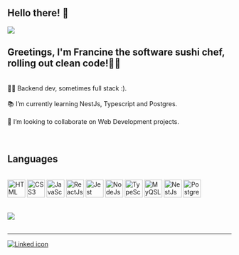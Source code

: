 <div style="display:inline" style="font-size:50px">
<h2>Hello there! 👋</h2> <img align="center" src="https://icongr.am/fontawesome/child.svg?size=50&color=5FC397&colored=false"/> 
<div/>

<h2>Greetings, I'm Francine the software sushi chef, rolling out clean code!🧹✨ </h4>
<br>
👩‍💻 Backend dev, sometimes full stack :).
<br>
<!-- <div style="display:inline_block">
 <img src="https://icongr.am/fontawesome/cogs.svg?size=23&color=99df43&colored=false"/><span>   A developer in development...</span>
</div> -->
<br>
📚 I’m currently learning NestJs, Typescript and Postgres.
<br>
<br>
👯 I’m looking to collaborate on Web Development projects.
<br>
<br>
<br>
<div>
<!--  <img height="180em" src="https://github-readme-stats.vercel.app/api?username=francine1919&show_icons=true&theme=vue&hide=stars&count_private=true&include_all_commits=true&"/>   -->
</div>

<h2>Languages</h2>
<div style="display:inline_block"><br>
  <img align="center" height="40" width="40" alt="HTML icon" src="https://cdn.jsdelivr.net/gh/devicons/devicon/icons/html5/html5-plain-wordmark.svg"/>
  <img align="center" height="40" width="40" alt="CSS3 icon" src="https://cdn.jsdelivr.net/gh/devicons/devicon/icons/css3/css3-plain-wordmark.svg"/>  
  <img align="center" height="40" width="40" alt="JavaScript icon" src="https://cdn.jsdelivr.net/gh/devicons/devicon/icons/javascript/javascript-plain.svg"/>
  <img align="center" height="40" width="40" alt="ReactJs icon" src="https://cdn.jsdelivr.net/gh/devicons/devicon/icons/react/react-original.svg"/>
  <img align="center" height="40" width="40" alt="Jest icon" src="https://cdn.jsdelivr.net/gh/devicons/devicon/icons/jest/jest-plain.svg" />
  <img align="center" height="40" width="40" alt="NodeJs icon" src="https://cdn.jsdelivr.net/gh/devicons/devicon/icons/nodejs/nodejs-original.svg" />
  <img align="center" height="40" width="40" alt="TypeScript icon" src="https://cdn.jsdelivr.net/gh/devicons/devicon/icons/typescript/typescript-plain.svg" /> 
  <img align="center" height="40" width="40" alt="MyQSL" src="https://cdn.jsdelivr.net/gh/devicons/devicon/icons/mysql/mysql-original.svg" />
  <img align="center" height="40" width="40" alt="NestJs" src="https://cdn.jsdelivr.net/gh/devicons/devicon/icons/nestjs/nestjs-plain.svg" />
  <img align="center" height="40" width="40" alt="Postgres"  src="https://cdn.jsdelivr.net/gh/devicons/devicon/icons/postgresql/postgresql-original-wordmark.svg" />
                  
</div>

 <br>
<!-- <br>
 <img height="180em" src="https://github-readme-stats.vercel.app/api/top-langs/?username=francine1919&layout=compact&theme=vue&langs_count=8"/> 
 <br> 
 -->
 <br>
 <img src="https://github.com/francine1919/francine1919/blob/output/github-contribution-grid-snake.svg"/>
 <br>
 <br>
 <hr>
<div>
 <a href="https://www.linkedin.com/in/francine-lima-1b2aa75a/">
 <img align="center" alt="Linked icon" src="https://img.shields.io/badge/LinkedIn-0077B5?style=for-the-badge&logo=linkedin&logoColor=white" />
</div>

<!--   Comments -->
<!--  <img height="180em" src="https://github-readme-stats.vercel.app/api?username=francine1919&show_icons=true&theme=dracula&include_all_commits=true&count_private=true&hide=stars,issues"/> -->
</div>
 <!--  <img height="180em" src="https://github-readme-stats.vercel.app/api/top-langs/?username=francine1919&layout=compact&theme=dracula&langs_count=5"/> -->
  

  <!--
 <img src="https://github-readme-stats.vercel.app/api/top-langs?username=francine1919"
   -->

<!-- ![image](https://github-readme-stats.vercel.app/api/top-langs/?username=francine1919&layout=compact&langs_count=8&hide_border=true&title_color=000000&icon_color=000000&text_color=000000&bg_color=ffffff) -->

<!--   [![Top Langs](https://github-readme-stats.vercel.app/api/top-langs/?username=francine1919)](https://github.com/anuraghazra/github-readme-stats) -->

<!--
**francine1919/francine1919** is a ✨ _special_ ✨ repository because its `README.md` (this file) appears on your GitHub profile.

- 🔭 I’m currently working on my Web Development skills.
- 🌱 I’m currently learning React, JavaScript, JEST and Typescript.
- 👯 I’m looking to collaborate on Web Development projects.
- 🤔 I’m looking for help with ...
- 💬 Ask me about JavaScript and React...
- ⚡ Fun fact: I love mangoes!
-->
